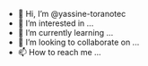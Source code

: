 - 👋 Hi, I’m @yassine-toranotec
- 👀 I’m interested in ...
- 🌱 I’m currently learning ...
- 💞️ I’m looking to collaborate on ...
- 📫 How to reach me ...

<!---
yassine-toranotec/yassine-toranotec is a ✨ special ✨ repository because its `README.md` (this file) appears on your GitHub profile.
You can click the Preview link to take a look at your changes.
--->
